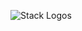 ![Stack Logos](https://user-images.githubusercontent.com/721300/90348201-852a7300-e03d-11ea-9a2b-e8927ab6836d.png)
